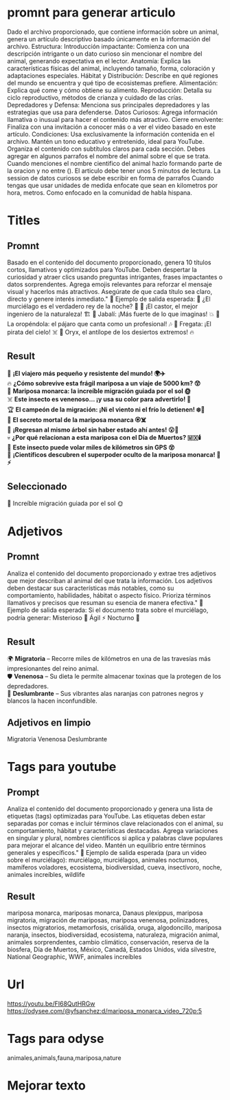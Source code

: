 # promnt para generar articulo
Dado el archivo proporcionado, que contiene información sobre un animal, genera un artículo descriptivo basado únicamente en la información del archivo.
Estructura:
Introducción impactante: Comienza con una descripción intrigante o un dato curioso sin mencionar el nombre del animal, generando expectativa en el lector.
Anatomía: Explica las características físicas del animal, incluyendo tamaño, forma, coloración y adaptaciones especiales.
Hábitat y Distribución: Describe en qué regiones del mundo se encuentra y qué tipo de ecosistemas prefiere.
Alimentación: Explica qué come y cómo obtiene su alimento.
Reproducción: Detalla su ciclo reproductivo, métodos de crianza y cuidado de las crías.
Depredadores y Defensa: Menciona sus principales depredadores y las estrategias que usa para defenderse.
Datos Curiosos: Agrega información llamativa o inusual para hacer el contenido más atractivo.
Cierre envolvente: Finaliza con una invitación a conocer más o a ver el video basado en este artículo.
Condiciones:
Usa exclusivamente la información contenida en el archivo.
Mantén un tono educativo y entretenido, ideal para YouTube.
Organiza el contenido con subtítulos claros para cada sección.
Debes agregar en algunos parrafos el nombre del animal sobre el que se trata.
Cuando menciones el nombre cientifico del animal hazlo formando parte de la oracion y no entre ().
El articulo debe tener unos 5 minutos de lectura.
La session de datos curiosos se debe escribir en forma de parrafos
Cuando tengas que usar unidades de medida enfocate que sean en kilometros por hora, metros. Como enfocado en la comunidad de habla hispana.

# Titles
## Promnt
Basado en el contenido del documento proporcionado, genera 10 títulos cortos, llamativos y optimizados para YouTube. Deben despertar la curiosidad y atraer clics usando preguntas intrigantes, frases impactantes o datos sorprendentes. Agrega emojis relevantes para reforzar el mensaje visual y hacerlos más atractivos. Asegúrate de que cada título sea claro, directo y genere interés inmediato."
📌 Ejemplo de salida esperada:
🦇 ¿El murciélago es el verdadero rey de la noche? 🌙
🦫 ¡El castor, el mejor ingeniero de la naturaleza! 🏗️
🐗 Jabalí: ¡Más fuerte de lo que imaginas! 💥
🦜 La oropéndola: el pájaro que canta como un profesional! 🎶
🦅 Fregata: ¡El pirata del cielo! ☠️
🦌 Oryx, el antílope de los desiertos extremos! 🔥
## Result
🦋 **¡El viajero más pequeño y resistente del mundo! 🌍✈️**  
🔥 **¿Cómo sobrevive esta frágil mariposa a un viaje de 5000 km? 😲**  
🧭 **Mariposa monarca: la increíble migración guiada por el sol 🌞**  
☠️ **Este insecto es venenoso… ¡y usa su color para advertirlo! 🚨**  
🏆 **El campeón de la migración: ¡Ni el viento ni el frío lo detienen! ❄️🦋**  
🌿 **El secreto mortal de la mariposa monarca 🏵️☠️**  
📍 **¡Regresan al mismo árbol sin haber estado ahí antes! 😮🦋**  
💀 **¿Por qué relacionan a esta mariposa con el Día de Muertos? 🇲🇽🕯️**  
🚀 **Este insecto puede volar miles de kilómetros sin GPS 😵**  
🔬 **¡Científicos descubren el superpoder oculto de la mariposa monarca! 🦋⚡**  
## Seleccionado
🦋 Increíble migración guiada por el sol 🌞
# Adjetivos
## Promnt
Analiza el contenido del documento proporcionado y extrae tres adjetivos que mejor describan al animal del que trata la información. Los adjetivos deben destacar sus características más notables, como su comportamiento, habilidades, hábitat o aspecto físico. Prioriza términos llamativos y precisos que resuman su esencia de manera efectiva."
📌 Ejemplo de salida esperada:
Si el documento trata sobre el murciélago, podría generar:
Misterioso 🦇
Ágil ⚡
Nocturno 🌙
## Result
🌍 **Migratoria** – Recorre miles de kilómetros en una de las travesías más impresionantes del reino animal.  
🛡️ **Venenosa** – Su dieta le permite almacenar toxinas que la protegen de los depredadores.  
🎨 **Deslumbrante** – Sus vibrantes alas naranjas con patrones negros y blancos la hacen inconfundible.  
## Adjetivos en limpio
Migratoria
Venenosa
Deslumbrante

# Tags para youtube
## Prompt
Analiza el contenido del documento proporcionado y genera una lista de etiquetas (tags) optimizadas para YouTube. Las etiquetas deben estar separadas por comas e incluir términos clave relacionados con el animal, su comportamiento, hábitat y características destacadas. Agrega variaciones en singular y plural, nombres científicos si aplica y palabras clave populares para mejorar el alcance del video. Mantén un equilibrio entre términos generales y específicos."
📌 Ejemplo de salida esperada (para un video sobre el murciélago):
murciélago, murciélagos, animales nocturnos, mamíferos voladores, ecosistema, biodiversidad, cueva, insectívoro, noche, animales increíbles, wildlife
## Result
mariposa monarca, mariposas monarca, Danaus plexippus, mariposa migratoria, migración de mariposas, mariposa venenosa, polinizadores, insectos migratorios, metamorfosis, crisálida, oruga, algodoncillo, mariposa naranja, insectos, biodiversidad, ecosistema, naturaleza, migración animal, animales sorprendentes, cambio climático, conservación, reserva de la biosfera, Día de Muertos, México, Canadá, Estados Unidos, vida silvestre, National Geographic, WWF, animales increíbles  

# Url
https://youtu.be/FI68QutHRGw
https://odysee.com/@yfsanchez:d/mariposa_monarca_video_720p:5

# Tags para odyse
animales,animals,fauna,mariposa,nature

# Mejorar texto